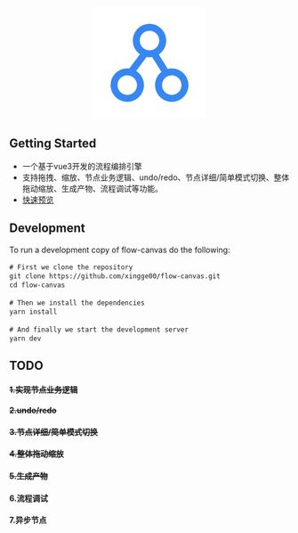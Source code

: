 

<p align="center">
  <a href="https://github.com/xingge00/flow-canvas">
  <picture>
    <img width="200px" height="200px" alt="flow-canvas" src="./public/flow-canvas.svg">
  </picture>
  </a>
</p>

## Getting Started
- 一个基于vue3开发的流程编排引擎
- 支持拖拽、缩放、节点业务逻辑、undo/redo、节点详细/简单模式切换、整体拖动缩放、生成产物、流程调试等功能。
- [快速预览](https://xingge00.github.io/flow-canvas/)

## Development
To run a development copy of flow-canvas do the following:
```shell
# First we clone the repository
git clone https://github.com/xingge00/flow-canvas.git
cd flow-canvas

# Then we install the dependencies
yarn install

# And finally we start the development server
yarn dev
```

## TODO

#### ~~1.实现节点业务逻辑~~

#### ~~2.undo/redo~~

#### ~~3.节点详细/简单模式切换~~

#### ~~4.整体拖动缩放~~

#### ~~5.生成产物~~

#### 6.流程调试

#### 7.异步节点